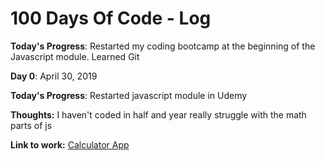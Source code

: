 # 100 Days Of Code - Log


**Today's Progress**: Restarted my coding bootcamp at the beginning of the Javascript module.  Learned Git

**Day 0**: April 30, 2019

**Today's Progress**: Restarted javascript module in Udemy

**Thoughts:** I haven't coded in half and year really struggle with the math parts of js

**Link to work:** [Calculator App](http://www.example.com)